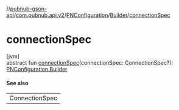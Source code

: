 //[pubnub-gson-api](../../../../index.md)/[com.pubnub.api.v2](../../index.md)/[PNConfiguration](../index.md)/[Builder](index.md)/[connectionSpec](connection-spec.md)

# connectionSpec

[jvm]\
abstract fun [connectionSpec](connection-spec.md)(connectionSpec: ConnectionSpec?): [PNConfiguration.Builder](index.md)

#### See also

| |
|---|
| ConnectionSpec |
